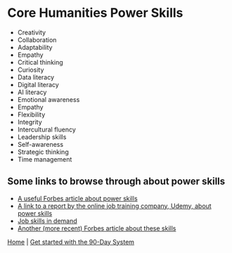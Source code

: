 # Core Humanities Power Skills

- Creativity
- Collaboration
- Adaptability
- Empathy
- Critical thinking
- Curiosity
- Data literacy
- Digital literacy
- AI literacy
- Emotional awareness
- Empathy
- Flexibility
- Integrity
- Intercultural fluency
- Leadership skills
- Self-awareness
- Strategic thinking
- Time management

## Some links to browse through about power skills
- [A useful Forbes article about power skills](https://www.forbes.com/sites/forbescoachescouncil/2022/08/11/15-skills-employers-seek-in-2022-and-ways-to-gain-them-midcareer/?sh=6d9ad15f481a)
- [A link to a report by the online job training company, Udemy, about power skills](https://business.udemy.com/2024-global-learning-skills-trends-report/?utm_source=organic-search&utm_medium=google)
- [Job skills in demand](https://insights.hanoverresearch.com/hubfs/Top-Career-Skills-for-New-Grads-2023.pdf)
- [Another (more recent) Forbes article about these skills](https://www.forbes.com/sites/rachelwells/2024/07/25/10-interpersonal-skills-to-put-on-your-resume-in-2024/)

[Home](/) | [Get started with the 90-Day System](the-90-day-system.md)
